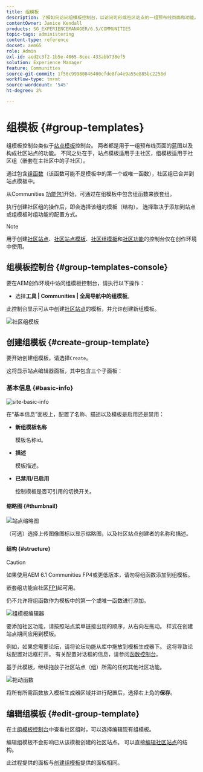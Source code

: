 ```yaml
---
title: 组模板
description: 了解如何访问组模板控制台，以访问可形成社区站点的一组预布线页面和功能。
contentOwner: Janice Kendall
products: SG_EXPERIENCEMANAGER/6.5/COMMUNITIES
topic-tags: administering
content-type: reference
docset: aem65
role: Admin
exl-id: aed2c3f2-1b5e-4065-8cec-433abb738ef5
solution: Experience Manager
feature: Communities
source-git-commit: 1f56c99980846400cfde8fa4e9a55e885bc2258d
workflow-type: tm+mt
source-wordcount: '545'
ht-degree: 2%

---
```


# 组模板 {#group-templates}

组模板控制台类似于[站点模板](/help/communities/sites.md)控制台。 两者都是用于一组预布线页面的蓝图以及构成社区站点的功能。 不同之处在于，站点模板适用于主社区，组模板适用于社区组（嵌套在主社区中的子社区）。

通过包含[组函数](/help/communities/functions.md#groups-function)（该函数可能不是模板中的第一个或唯一函数），社区组已合并到站点模板中。

从Communities [功能包1](/help/communities/deploy-communities.md#latestfeaturepack)开始，可通过在组模板中包含组函数来嵌套组。

执行创建社区组的操作后，即会选择该组的模板（结构）。 选择取决于添加到站点或组模板时组功能的配置方式。

>[!NOTE]
>
>用于创建[社区站点](/help/communities/sites-console.md)、[社区站点模板](/help/communities/sites.md)、[社区组模板](/help/communities/tools-groups.md)和[社区功能](/help/communities/functions.md)的控制台仅在创作环境中使用。

## 组模板控制台 {#group-templates-console}

要在AEM创作环境中访问组模板控制台，请执行以下操作：

* 选择&#x200B;**工具 | Communities | 全局导航中的组模板**。

此控制台显示可从中创建[社区站点](/help/communities/sites-console.md)的模板，并允许创建新组模板。

![社区组模板](assets/groups-template.png)

## 创建组模板 {#create-group-template}

要开始创建组模板，请选择`Create`。

这将显示站点编辑器面板，其中包含三个子面板：

### 基本信息 {#basic-info}

![site-basic-info](assets/site-basic-info.png)

在“基本信息”面板上，配置了名称、描述以及模板是启用还是禁用：

* **新组模板名称**

  模板名称id。

* **描述**

  模板描述。

* **已禁用/已启用**

  控制模板是否可引用的切换开关。

#### 缩略图 {#thumbnail}

![站点缩略图](assets/site-thumbnail.png)

（可选）选择上传图像图标以显示缩略图，以及社区站点创建者的名称和描述。

#### 结构 {#structure}

>[!CAUTION]
>
>如果使用AEM 6.1 Communities FP4或更低版本，请勿将组函数添加到组模板。
>
>嵌套组功能自社区[FP1](/help/communities/communities.md#latestfeaturepack)起可用。
>
>仍不允许将组函数作为模板中的第一个或唯一函数进行添加。

![组模板编辑器](assets/template-editor.png)

要添加社区功能，请按照站点菜单链接出现的顺序，从右向左拖动。 样式在创建站点期间应用到模板。

例如，如果您需要论坛，请将论坛功能从库中拖放到模板生成器下。 这将导致论坛配置对话框打开。 有关配置对话框的信息，请参阅[函数控制台](/help/communities/functions.md)。

基于此模板，继续拖放子社区站点（组）所需的任何其他社区功能。

![拖动函数](assets/dragfunctions.png)

将所有所需函数放入模板生成器区域并进行配置后，选择右上角的&#x200B;**保存**。

## 编辑组模板 {#edit-group-template}

在主[组模板控制台](#group-templates-console)中查看社区组时，可以选择编辑现有组模板。

编辑组模板不会影响已从该模板创建的社区站点。 可以直接[编辑社区站点](/help/communities/sites-console.md#modify-structure)的结构。

此过程提供的面板与[创建组模板](#create-group-template)提供的面板相同。
